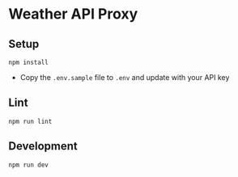 # Weather API Proxy

## Setup

```
npm install
```

* Copy the `.env.sample` file to `.env` and update with your API key

## Lint

```
npm run lint
```

## Development

```
npm run dev
```
